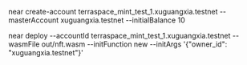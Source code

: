 near create-account terraspace_mint_test_1.xuguangxia.testnet --masterAccount xuguangxia.testnet --initialBalance 10

near deploy --accountId terraspace_mint_test_1.xuguangxia.testnet --wasmFile out/nft.wasm --initFunction new --initArgs '{"owner_id": "xuguangxia.testnet"}'